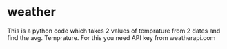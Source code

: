 # weather
This is a python code which takes 2 values of temprature from 2 dates and find the avg. Temprature. For this you need API key from weatherapi.com
